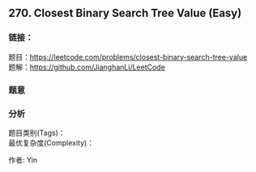 ## 270. Closest Binary Search Tree Value (Easy)

### **链接**：
题目：https://leetcode.com/problems/closest-binary-search-tree-value  
题解：https://github.com/JianghanLi/LeetCode

### **题意**



### **分析**  
题目类别(Tags)：  
最优复杂度(Complexity)：  



作者: Yin
